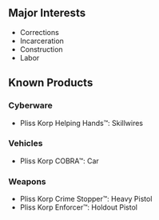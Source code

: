 ## Major Interests
- Corrections
- Incarceration
- Construction
- Labor

## Known Products
### Cyberware
- Pliss Korp Helping Hands™: Skillwires
### Vehicles
- Pliss Korp COBRA™: Car
### Weapons
- Pliss Korp Crime Stopper™: Heavy Pistol
- Pliss Korp Enforcer™: Holdout Pistol